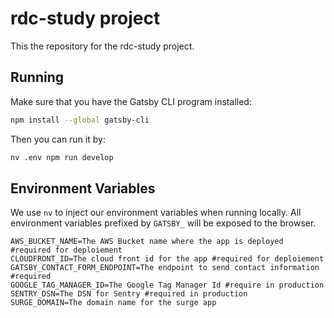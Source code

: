 # rdc-study project

This the repository for the rdc-study project.

## Running

Make sure that you have the Gatsby CLI program installed:

```sh
npm install --global gatsby-cli
```

Then you can run it by:

```sh
nv .env npm run develop
```

## Environment Variables

We use `nv` to inject our environment variables when running locally.
All environment variables prefixed by `GATSBY_` will be exposed to the browser.

```
AWS_BUCKET_NAME=The AWS Bucket name where the app is deployed #required for deploiement
CLOUDFRONT_ID=The cloud front id for the app #required for deploiement
GATSBY_CONTACT_FORM_ENDPOINT=The endpoint to send contact information #required
GOOGLE_TAG_MANAGER_ID=The Google Tag Manager Id #require in production
SENTRY_DSN=The DSN for Sentry #required in production
SURGE_DOMAIN=The domain name for the surge app
```
